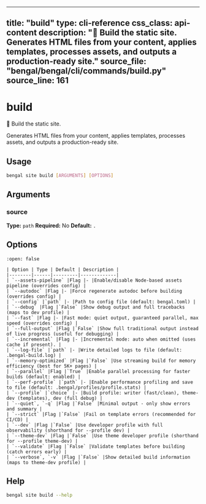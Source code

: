 
---
title: "build"
type: cli-reference
css_class: api-content
description: "🔨 Build the static site.  Generates HTML files from your content, applies templates, processes assets, and outputs a production-ready site."
source_file: "bengal/bengal/cli/commands/build.py"
source_line: 161
---

# build

🔨 Build the static site.

Generates HTML files from your content, applies templates,
processes assets, and outputs a production-ready site.


## Usage

```bash
bengal site build [ARGUMENTS] [OPTIONS]
```

## Arguments

### source

**Type:** `path`
**Required:** No
**Default:** `.`


## Options

````{dropdown} Options (18 total)
:open: false

| Option | Type | Default | Description |
|--------|------|---------|-------------|
| `--assets-pipeline` |Flag |- |Enable/disable Node-based assets pipeline (overrides config) |
| `--autodoc` |Flag |- |Force regenerate autodoc before building (overrides config) |
| `--config` |`path` |- |Path to config file (default: bengal.toml) |
| `--debug` |Flag |`False` |Show debug output and full tracebacks (maps to dev profile) |
| `--fast` |Flag |- |Fast mode: quiet output, guaranteed parallel, max speed (overrides config) |
| `--full-output` |Flag |`False` |Show full traditional output instead of live progress (useful for debugging) |
| `--incremental` |Flag |- |Incremental mode: auto when omitted (uses cache if present). |
| `--log-file` |`path` |- |Write detailed logs to file (default: .bengal-build.log) |
| `--memory-optimized` |Flag |`False` |Use streaming build for memory efficiency (best for 5K+ pages) |
| `--parallel` |Flag |`True` |Enable parallel processing for faster builds (default: enabled) |
| `--perf-profile` |`path` |- |Enable performance profiling and save to file (default: .bengal/profiles/profile.stats) |
| `--profile` |`choice` |- |Build profile: writer (fast/clean), theme-dev (templates), dev (full debug) |
| `--quiet`, `-q` |Flag |`False` |Minimal output - only show errors and summary |
| `--strict` |Flag |`False` |Fail on template errors (recommended for CI/CD) |
| `--dev` |Flag |`False` |Use developer profile with full observability (shorthand for --profile dev) |
| `--theme-dev` |Flag |`False` |Use theme developer profile (shorthand for --profile theme-dev) |
| `--validate` |Flag |`False` |Validate templates before building (catch errors early) |
| `--verbose`, `-v` |Flag |`False` |Show detailed build information (maps to theme-dev profile) |

````




## Help

```bash
bengal site build --help
```
